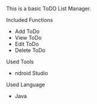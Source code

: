 This is a basic ToDO List Manager.

Included Functions
- Add ToDo
- View ToDo
- Edit ToDo
- Delete ToDo

Used Tools
- ndroid Studio

Used Language
- Java
